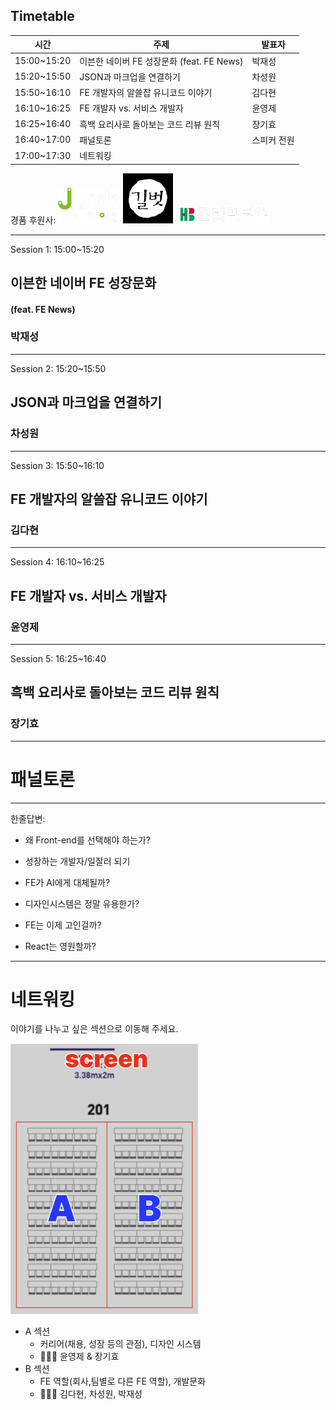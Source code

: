 ## Timetable

시간 | 주제 | 발표자
--- | --- | ---
15:00~15:20	| 이븐한 네이버 FE 성장문화 (feat. FE News) | 박재성
15:20~15:50	| JSON과 마크업을 연결하기 | 차성원
15:50~16:10	| FE 개발자의 알쓸잡 유니코드 이야기 | 김다현
16:10~16:25	| FE 개발자 vs. 서비스 개발자 | 윤영제
16:25~16:40	| 흑백 요리사로 돌아보는 코드 리뷰 원칙 | 장기효
16:40~17:00 | 패널토론 | 스피커 전원
17:00~17:30 | 네트워킹


<div>
    경품 후원사: 
    <img src="./img/jpub.png" style="width:100px;"> 
    <img src="./img/gilbut.png" style="filter:invert(1);width:80px;"> 
    <img src="./img/hanbit.png" style="width:150px">
</div>


----------

Session 1: 15:00~15:20
## 이븐한 네이버 FE 성장문화
#### (feat. FE News) <!-- .element: style="margin-top:-30px" -->
### 박재성

----------

Session 2: 15:20~15:50	
## JSON과 마크업을 연결하기 
### 차성원

----------

Session 3: 15:50~16:10
## FE 개발자의 알쓸잡 유니코드 이야기
### 김다현

----------

Session 4: 16:10~16:25
## FE 개발자 vs. 서비스 개발자
### 윤영제

----------

Session 5: 16:25~16:40
## 흑백 요리사로 돌아보는 코드 리뷰 원칙
### 장기효

----------

# 패널토론

----------

한줄답변:

- 왜 Front-end를 선택해야 하는가?

- 성장하는 개발자/일잘러 되기
- FE가 AI에게 대체될까?
- 디자인시스템은 정말 유용한가?
- FE는 이제 고인걸까?
- React는 영원할까?

----------

# 네트워킹

이야기를 나누고 싶은 섹션으로 이동해 주세요.

<img src="./img/networking.png" style="width:300px">

- A 섹션
    - 커리어(채용, 성장 등의 관점), 디자인 시스템
    - 🧑🏻‍💻 윤영제 & 장기효
- B 섹션
    - FE 역할(회사,팀별로 다른 FE 역할), 개발문화
    - 👨🏼‍💻 김다현, 차성원, 박재성
